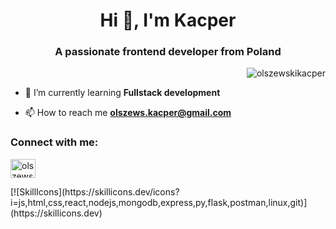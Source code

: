 <h1 align="center">Hi 👋, I'm Kacper</h1>
<h3 align="center">A passionate frontend developer from Poland</h3>

<p align="right"> <img src="https://komarev.com/ghpvc/?username=olszewskikacper&label=Profile%20views&color=0e75b6&style=flat" alt="olszewskikacper" /> </p>

- 🌱 I’m currently learning **Fullstack development**

- 📫 How to reach me **olszews.kacper@gmail.com**

<h3 align="left">Connect with me:</h3>
<p align="left">
<a href="https://linkedin.com/in/olszewskikacper" target="blank"><img align="center" src="https://raw.githubusercontent.com/rahuldkjain/github-profile-readme-generator/master/src/images/icons/Social/linked-in-alt.svg" alt="olszewskikacper" height="30" width="40" /></a>
</p>
[![SkillIcons](https://skillicons.dev/icons?i=js,html,css,react,nodejs,mongodb,express,py,flask,postman,linux,git)](https://skillicons.dev)
